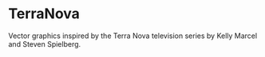 # TerraNova
Vector graphics inspired by the Terra Nova television series by Kelly Marcel and Steven Spielberg.
